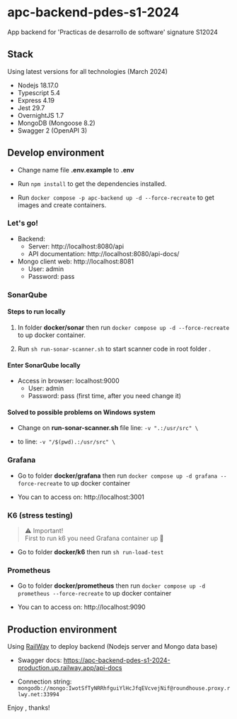 # apc-backend-pdes-s1-2024

App backend for 'Practicas de desarrollo de software' signature S12024

## Stack

Using latest versions for all technologies (March 2024)

- Nodejs 18.17.0
- Typescript 5.4
- Express 4.19
- Jest 29.7
- OvernightJS 1.7
- MongoDB (Mongoose 8.2)
- Swagger 2 (OpenAPI 3)

## Develop environment

- Change name file **.env.example** to **.env**

- Run `npm install` to get the dependencies installed.

- Run `docker compose -p apc-backend up -d --force-recreate` to get images and create containers.

### Let's go!

- Backend:
  - Server: http://localhost:8080/api
  - API documentation: http://localhost:8080/api-docs/
- Mongo client web: http://localhost:8081 
  - User: admin
  - Password: pass

### SonarQube

#### Steps to run locally

1. In folder **docker/sonar** then run ```docker compose up -d --force-recreate``` to up docker container.

2. Run ```sh run-sonar-scanner.sh``` to start scanner code in root folder  .


#### Enter SonarQube locally

- Access in browser: localhost:9000
  - User: admin 
  - Password: pass (first time, after you need change it)


#### Solved to possible problems on Windows system

- Change on **run-sonar-scanner.sh** file line:
```-v ".:/usr/src" \```

- to line:
```-v "/$(pwd).:/usr/src" \```

### Grafana

- Go to folder **docker/grafana** then run ```docker compose up -d grafana --force-recreate``` to up docker container

- You can to access on: http://localhost:3001

### K6 (stress testing)

> ⚠️ Important!   
> First to run k6 you need Grafana container up 🚀

- Go to folder **docker/k6** then run ```sh run-load-test```

### Prometheus

- Go to folder **docker/prometheus** then run ```docker compose up -d prometheus --force-recreate``` to up docker container

- You can to access on: http://localhost:9090


## Production environment

Using [RailWay](https://railway.app/) to deploy backend (Nodejs server and Mongo data base)

- Swagger docs: https://apc-backend-pdes-s1-2024-production.up.railway.app/api-docs

- Connection string: ```mongodb://mongo:IwotSfTyNRRhfguiYlHcJfqEVcvejNif@roundhouse.proxy.rlwy.net:33994```

Enjoy , thanks!
